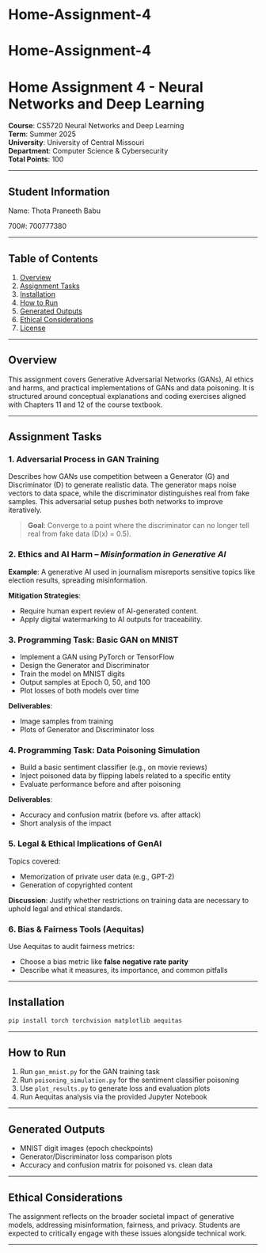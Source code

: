# Home-Assignment-4

# Home-Assignment-4


# Home Assignment 4 - Neural Networks and Deep Learning

**Course**: CS5720 Neural Networks and Deep Learning  
**Term**: Summer 2025  
**University**: University of Central Missouri  
**Department**: Computer Science & Cybersecurity  
**Total Points**: 100  

---

## Student Information

Name: Thota Praneeth Babu

700#: 700777380

---

## Table of Contents

1. [Overview](#overview)
2. [Assignment Tasks](#assignment-tasks)
3. [Installation](#installation)
4. [How to Run](#how-to-run)
5. [Generated Outputs](#generated-outputs)
6. [Ethical Considerations](#ethical-considerations)
7. [License](#license)

---

## Overview

This assignment covers Generative Adversarial Networks (GANs), AI ethics and harms, and practical implementations of GANs and data poisoning. It is structured around conceptual explanations and coding exercises aligned with Chapters 11 and 12 of the course textbook.

---

## Assignment Tasks

### 1. Adversarial Process in GAN Training

Describes how GANs use competition between a Generator (G) and Discriminator (D) to generate realistic data. The generator maps noise vectors to data space, while the discriminator distinguishes real from fake samples. This adversarial setup pushes both networks to improve iteratively.

> **Goal**: Converge to a point where the discriminator can no longer tell real from fake data (D(x) = 0.5).

### 2. Ethics and AI Harm – *Misinformation in Generative AI*

**Example**: A generative AI used in journalism misreports sensitive topics like election results, spreading misinformation.

**Mitigation Strategies**:
- Require human expert review of AI-generated content.
- Apply digital watermarking to AI outputs for traceability.

### 3. Programming Task: Basic GAN on MNIST

- Implement a GAN using PyTorch or TensorFlow
- Design the Generator and Discriminator
- Train the model on MNIST digits
- Output samples at Epoch 0, 50, and 100
- Plot losses of both models over time

**Deliverables**:
- Image samples from training
- Plots of Generator and Discriminator loss

### 4. Programming Task: Data Poisoning Simulation

- Build a basic sentiment classifier (e.g., on movie reviews)
- Inject poisoned data by flipping labels related to a specific entity
- Evaluate performance before and after poisoning

**Deliverables**:
- Accuracy and confusion matrix (before vs. after attack)
- Short analysis of the impact

### 5. Legal & Ethical Implications of GenAI

Topics covered:
- Memorization of private user data (e.g., GPT-2)
- Generation of copyrighted content

**Discussion**: Justify whether restrictions on training data are necessary to uphold legal and ethical standards.

### 6. Bias & Fairness Tools (Aequitas)

Use Aequitas to audit fairness metrics:
- Choose a bias metric like **false negative rate parity**
- Describe what it measures, its importance, and common pitfalls

---

## Installation

```bash
pip install torch torchvision matplotlib aequitas
```

---

## How to Run

1. Run `gan_mnist.py` for the GAN training task
2. Run `poisoning_simulation.py` for the sentiment classifier poisoning
3. Use `plot_results.py` to generate loss and evaluation plots
4. Run Aequitas analysis via the provided Jupyter Notebook

---

## Generated Outputs

- MNIST digit images (epoch checkpoints)
- Generator/Discriminator loss comparison plots
- Accuracy and confusion matrix for poisoned vs. clean data

---

## Ethical Considerations

The assignment reflects on the broader societal impact of generative models, addressing misinformation, fairness, and privacy. Students are expected to critically engage with these issues alongside technical work.

---
